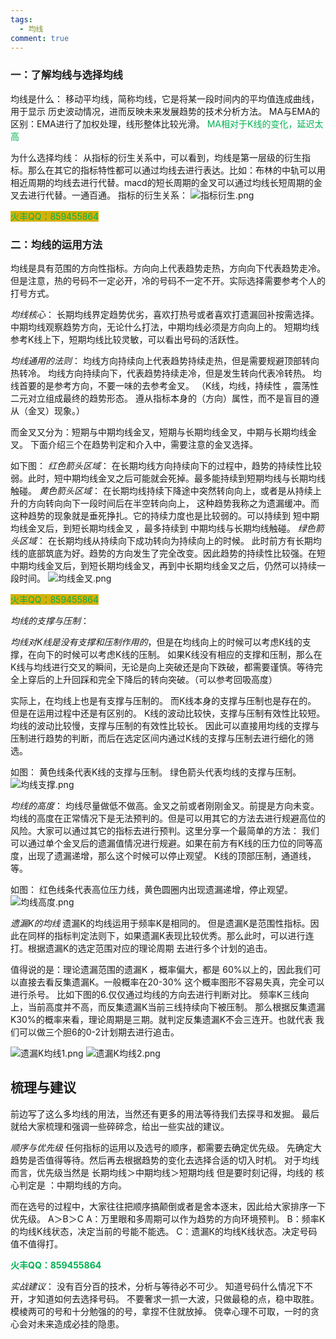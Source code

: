 ```yaml
---
tags:
  - 均线
comment: true
---
```


### 一：了解均线与选择均线

均线是什么：
移动平均线，简称均线，它是将某一段时间内的平均值连成曲线，用于显示
历史波动情况，进而反映未来发展趋势的技术分析方法。
MA与EMA的区别：EMA进行了加权处理，线形整体比较光滑。
<font color="#00b050">MA相对于K线的变化，延迟太高</font>

为什么选择均线：
从指标的衍生关系中，可以看到，均线是第一层级的衍生指标。那么在其它的指标特性都可以通过均线去进行表达。比如：布林的中轨可以用相近周期的均线去进行代替。macd的短长周期的金叉可以通过均线长短周期的金叉去进行代替。一通百通。
指标的衍生关系：
![指标衍生.png](https://cloudflare-imgbed-dp1.pages.dev/file/1726338530529_指标衍生.png)



<span style="background:#d4b106"><font color="#00b050">火丰QQ：859455864</font></span>
### 二：均线的运用方法

均线是具有范围的方向性指标。方向向上代表趋势走热，方向向下代表趋势走冷。
但是注意，热的号码不一定必开，冷的号码不一定不开。实际选择需要参考个人的打号方式。


*均线核心*：
长期均线界定趋势优劣，喜欢打热号或者喜欢打遗漏回补按需选择。
中期均线观察趋势方向，无论什么打法，中期均线必须是方向向上的。
短期均线参考K线上下，短期均线比较灵敏，可以看出号码的活跃性。

*均线通用的法则*：
均线方向持续向上代表趋势持续走热，但是需要规避顶部转向热转冷。
均线方向持续向下，代表趋势持续走冷，但是发生转向代表冷转热。
均线首要的是参考方向，不要一味的去参考金叉。
（K线，均线，持续性 ，震荡性  二元对立组成最终的趋势形态。
遵从指标本身的（方向）属性，而不是盲目的遵从（金叉）现象。）

而金叉又分为：短期与中期均线金叉，短期与长期均线金叉，中期与长期均线金叉。
下面介绍三个在趋势判定和介入中，需要注意的金叉选择。

如下图：
*红色箭头区域*：
在长期均线方向持续向下的过程中，趋势的持续性比较弱。此时，短中期均线金叉之后可能就会死掉。最多能持续到短期均线与长期均线触碰。
*黄色箭头区域*：
在长期均线持续下降途中突然转向向上，或者是从持续上升的方向转向向下一段时间后在半空转向向上， 这种趋势我称之为遗漏缓冲。而这种趋势的现象就是垂死挣扎。它的持续力度也是比较弱的。可以持续到  短中期均线金叉后，到短长期均线金叉 ，最多持续到 中期均线与长期均线触碰。
*绿色箭头区域*：
在长期均线从持续向下成功转向为持续向上的时候。 此时前方有长期均线的底部筑底为好。趋势的方向发生了完全改变。因此趋势的持续性比较强。在短中期均线金叉后，到短长期均线金叉，再到中长期均线金叉之后，仍然可以持续一段时间。
![均线金叉.png](https://cloudflare-imgbed-dp1.pages.dev/file/1726338858549_均线金叉.png)


<span style="background:#d4b106"><font color="#00b050">火丰QQ：859455864</font></span>

*均线的支撑与压制*：


*均线对K线是没有支撑和压制作用的*，但是在均线向上的时候可以考虑K线的支撑，在向下的时候可以考虑K线的压制。 如果K线没有相应的支撑和压制，那么在K线与均线进行交叉的瞬间，无论是向上突破还是向下跌破，都需要谨慎。等待完全上穿后的上升回踩和完全下降后的转向突破。（可以参考回吸高度）

实际上，在均线上也是有支撑与压制的。
而K线本身的支撑与压制也是存在的。
但是在运用过程中还是有区别的。
K线的波动比较快，支撑与压制有效性比较短。
均线的波动比较慢，支撑与压制的有效性比较长。
因此可以直接用均线的支撑与压制进行趋势的判断，而后在选定区间内通过K线的支撑与压制去进行细化的筛选。

如图：
黄色线条代表K线的支撑与压制。
绿色箭头代表均线的支撑与压制。
![均线支撑.png](https://cloudflare-imgbed-dp1.pages.dev/file/1726338943584_均线支撑.png)

*均线的高度*：
均线尽量做低不做高。金叉之前或者刚刚金叉。前提是方向未变。
均线的高度在正常情况下是无法预判的。但是可以用其它的方法去进行规避高位的风险。大家可以通过其它的指标去进行预判。这里分享一个最简单的方法：
我们可以通过单个金叉后的遗漏值情况进行规避。如果在前方有K线的压力位的同等高度，出现了遗漏递增，那么这个时候可以停止观望。
K线的顶部压制，通道线，等。


如图：
红色线条代表高位压力线，黄色圆圈内出现遗漏递增，停止观望。
![均线高度.png](https://cloudflare-imgbed-dp1.pages.dev/file/1726339013651_均线高度.png)

*遗漏K的均线*
遗漏K的均线运用于频率K是相同的。
但是遗漏K是范围性指标。因此在同样的指标判定法则下，如果遗漏K表现比较优秀。那么此时，可以进行连打。根据遗漏K的选定范围对应的理论周期 去进行多个计划的追击。

值得说的是：理论遗漏范围的遗漏K ，概率偏大，都是 60%以上的，因此我们可以直接去看反集遗漏K。一般概率在20-30% 这个概率图形不容易失真，完全可以进行杀号。 比如下图的6.仅仅通过均线的方向去进行判断对比。 频率K三线向上，当前高度并不高，而反集遗漏K当前三线持续向下被压制。 那么根据反集遗漏K30%的概率来看，理论周期是三期。就判定反集遗漏K不会三连开。也就代表 我们可以做三个胆6的0-2计划期去进行追击。

![遗漏K均线1.png](https://cloudflare-imgbed-dp1.pages.dev/file/1726339150047_遗漏K均线1.png)
![遗漏K均线2.png](https://cloudflare-imgbed-dp1.pages.dev/file/1726339146349_遗漏K均线2.png)


## 梳理与建议
前边写了这么多均线的用法，当然还有更多的用法等待我们去探寻和发掘。
最后就给大家梳理和强调一些碎碎念，给出一些实战的建议。

*顺序与优先级*
任何指标的运用以及选号的顺序，都需要去确定优先级。
先确定大趋势是否值得等待。然后再去根据趋势的变化去选择合适的切入时机。
对于均线而言，优先级当然是   长期均线＞中期均线＞短期均线
但是要时刻记得，均线的 核心判定是  ：中期均线的方向。

而在选号的过程中，大家往往把顺序搞颠倒或者是舍本逐末，因此给大家排序一下优先级。   A＞B＞C
A：万里眼和多周期可以作为趋势的方向环境预判。
B：频率K的均线K线状态，决定当前的号能不能选。
C：遗漏K的均线K线状态。决定号码值不值得打。

 **<font color="#00b050">**火丰QQ：859455864**</font>**

*实战建议*：
没有百分百的技术，分析与等待必不可少。
知道号码什么情况下不开，才知道如何去选择号码。
不要奢求一抓一大波，只做最稳的点，稳中取胜。
模棱两可的号和十分勉强的的号，拿捏不住就放掉。
侥幸心理不可取，一时的贪心会对未来造成必挂的隐患。